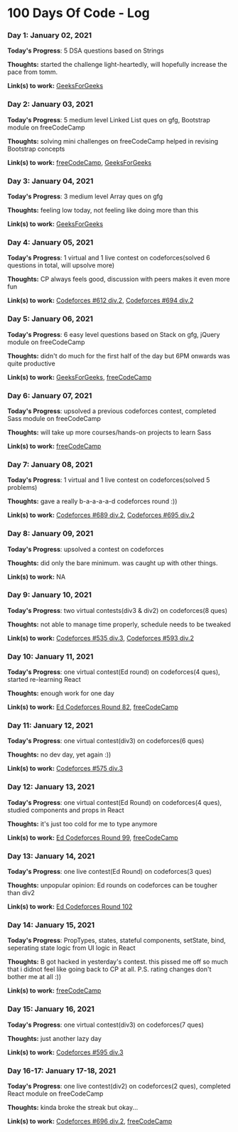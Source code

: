 # 100 Days Of Code - Log

### Day 1: January 02, 2021

**Today's Progress**: 5 DSA questions based on Strings

**Thoughts:** started the challenge light-heartedly, will hopefully increase the pace from tomm.

**Link(s) to work:** [GeeksForGeeks](https://github.com/avantikasparihar/GeeksForGeeks/commit/59d8b1ba7c6f9ce7dbf7f7bda8d2fabf6092cae0)


### Day 2: January 03, 2021

**Today's Progress**: 5 medium level Linked List ques on gfg, Bootstrap module on freeCodeCamp

**Thoughts:** solving mini challenges on freeCodeCamp helped in revising Bootstrap concepts 

**Link(s) to work:** [freeCodeCamp](https://www.freecodecamp.org/avantikasparihar), [GeeksForGeeks](https://github.com/avantikasparihar/GeeksForGeeks/commit/8c11ad2225a4eaed4f5a8022c739a98efc8a0a1e)


### Day 3: January 04, 2021

**Today's Progress**: 3 medium level Array ques on gfg

**Thoughts:** feeling low today, not feeling like doing more than this

**Link(s) to work:** [GeeksForGeeks](https://github.com/avantikasparihar/GeeksForGeeks/commit/3f789047c2599f1da7d47d7dff58a88f7516ab64)


### Day 4: January 05, 2021

**Today's Progress**: 1 virtual and 1 live contest on codeforces(solved 6 questions in total, will upsolve more)

**Thoughts:** CP always feels good, discussion with peers makes it even more fun 

**Link(s) to work:** [Codeforces #612 div.2](https://codeforces.com/contest/1287),  [Codeforces #694 div.2](https://codeforces.com/contest/1471)


### Day 5: January 06, 2021

**Today's Progress**: 6 easy level questions based on Stack on gfg, jQuery module on freeCodeCamp

**Thoughts:** didn't do much for the first half of the day but 6PM onwards was quite productive

**Link(s) to work:** [GeeksForGeeks](https://github.com/avantikasparihar/GeeksForGeeks/commit/497675423fe9996aa12b532db7e00978519dc6ee), [freeCodeCamp](https://www.freecodecamp.org/avantikasparihar) 


### Day 6: January 07, 2021

**Today's Progress**: upsolved a previous codeforces contest, completed Sass module on freeCodeCamp

**Thoughts:** will take up more courses/hands-on projects to learn Sass

**Link(s) to work:** [freeCodeCamp](https://www.freecodecamp.org/avantikasparihar)


### Day 7: January 08, 2021

**Today's Progress**: 1 virtual and 1 live contest on codeforces(solved 5 problems)

**Thoughts:** gave a really b-a-a-a-a-d codeforces round :))

**Link(s) to work:** [Codeforces #689 div.2](https://codeforces.com/contest/1457), [Codeforces #695 div.2](https://codeforces.com/contest/1467)


### Day 8: January 09, 2021

**Today's Progress**: upsolved a contest on codeforces

**Thoughts:** did only the bare minimum. was caught up with other things.

**Link(s) to work:** NA


### Day 9: January 10, 2021

**Today's Progress**: two virtual contests(div3 & div2) on codeforces(8 ques)

**Thoughts:** not able to manage time properly, schedule needs to be tweaked

**Link(s) to work:** [Codeforces #535 div.3](https://codeforces.com/contest/1108), [Codeforces #593 div.2](https://codeforces.com/contest/1236)


### Day 10: January 11, 2021

**Today's Progress**: one virtual contest(Ed round) on codeforces(4 ques), started re-learning React

**Thoughts:** enough work for one day

**Link(s) to work:** [Ed Codeforces Round 82](https://codeforces.com/contest/1303), [freeCodeCamp](https://www.freecodecamp.org/avantikasparihar)


### Day 11: January 12, 2021

**Today's Progress**: one virtual contest(div3) on codeforces(6 ques)

**Thoughts:** no dev day, yet again :))

**Link(s) to work:** [Codeforces #575 div.3](https://codeforces.com/contest/1196)


### Day 12: January 13, 2021

**Today's Progress**: one virtual contest(Ed Round) on codeforces(4 ques), studied components and props in React

**Thoughts:** it's just too cold for me to type anymore

**Link(s) to work:** [Ed Codeforces Round 99](https://codeforces.com/contest/1455), [freeCodeCamp](https://www.freecodecamp.org/avantikasparihar)


### Day 13: January 14, 2021

**Today's Progress**: one live contest(Ed Round) on codeforces(3 ques)

**Thoughts:** unpopular opinion: Ed rounds on codeforces can be tougher than div2

**Link(s) to work:** [Ed Codeforces Round 102](https://codeforces.com/contest/1473)


### Day 14: January 15, 2021

**Today's Progress**: PropTypes, states, stateful components, setState, bind, seperating state logic from UI logic in React 

**Thoughts:** B got hacked in yesterday's contest. this pissed me off so much that i didnot feel like going back to CP at all. P.S. rating changes don't bother me at all :))

**Link(s) to work:** [freeCodeCamp](https://www.freecodecamp.org/avantikasparihar)


### Day 15: January 16, 2021

**Today's Progress**: one virtual contest(div3) on codeforces(7 ques)

**Thoughts:** just another lazy day

**Link(s) to work:** [Codeforces #595 div.3](https://codeforces.com/contest/1249)


### Day 16-17: January 17-18, 2021

**Today's Progress**: one live contest(div2) on codeforces(2 ques), completed React module on freeCodeCamp

**Thoughts:** kinda broke the streak but okay...

**Link(s) to work:** [Codeforces #696 div.2](https://codeforces.com/contest/1474), [freeCodeCamp](https://www.freecodecamp.org/avantikasparihar)
